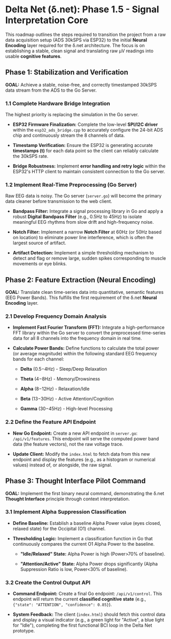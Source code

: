 # Delta Net (δ.net): Phase 1.5 - Signal Interpretation Core

This roadmap outlines the steps required to transition the project from a raw data acquisition setup (ADS 30kSPS via ESP32) to the initial **Neural Encoding** layer required for the δ.net architecture. The focus is on establishing a stable, clean signal and translating raw μV readings into usable **cognitive features**.

## Phase 1: Stabilization and Verification

**GOAL:** Achieve a stable, noise-free, and correctly timestamped 30kSPS data stream from the ADS to the Go Server.

### 1.1 Complete Hardware Bridge Integration

The highest priority is replacing the simulation in the Go server.

- **ESP32 Firmware Finalization:** Complete the low-level **SPI/I2C driver** within the `esp32_ads_bridge.cpp` to accurately configure the 24-bit ADS chip and continuously stream the 8 channels of data.
    
- **Timestamp Verification:** Ensure the ESP32 is generating accurate **timestamps (**t**)** for each data point so the client can reliably calculate the 30kSPS rate.
    
- **Bridge Robustness:** Implement **error handling and retry logic** within the ESP32's HTTP client to maintain consistent connection to the Go server.
    

### 1.2 Implement Real-Time Preprocessing (Go Server)

Raw EEG data is noisy. The Go server (`server.go`) will become the primary data cleaner before transmission to the web client.

- **Bandpass Filter:** Integrate a signal processing library in Go and apply a robust **Digital Bandpass Filter** (e.g., 0.5Hz to 45Hz) to isolate meaningful EEG rhythms from slow drift and high-frequency noise.
    
- **Notch Filter:** Implement a narrow **Notch Filter** at 60Hz (or 50Hz based on location) to eliminate power line interference, which is often the largest source of artifact.
    
- **Artifact Detection:** Implement a simple thresholding mechanism to detect and flag or remove large, sudden spikes corresponding to muscle movements or eye blinks.
    

## Phase 2: Feature Extraction (Neural Encoding)

**GOAL:** Translate clean time-series data into quantitative, semantic features (EEG Power Bands). This fulfills the first requirement of the δ.net **Neural Encoding** layer.

### 2.1 Develop Frequency Domain Analysis

- **Implement Fast Fourier Transform (FFT):** Integrate a high-performance FFT library within the Go server to convert the preprocessed time-series data for all 8 channels into the frequency domain in real time.
    
- **Calculate Power Bands:** Define functions to calculate the total power (or average magnitude) within the following standard EEG frequency bands for each channel:
    
    - **Delta** (0.5−4Hz) - Sleep/Deep Relaxation
        
    - **Theta** (4−8Hz) - Memory/Drowsiness
        
    - **Alpha** (8−12Hz) - Relaxation/Idle
        
    - **Beta** (13−30Hz) - Active Attention/Cognition
        
    - **Gamma** (30−45Hz) - High-level Processing
        

### 2.2 Define the Feature API Endpoint

- **New Go Endpoint:** Create a new API endpoint in `server.go`: `/api/v1/features`. This endpoint will serve the computed power band data (the feature vectors), not the raw voltage trace.
    
- **Update Client:** Modify the `index.html` to fetch data from this new endpoint and display the features (e.g., as a histogram or numerical values) instead of, or alongside, the raw signal.
    

## Phase 3: Thought Interface Pilot Command

**GOAL:** Implement the first binary neural command, demonstrating the δ.net **Thought Interface** principle through context interpretation.

### 3.1 Implement Alpha Suppression Classification

- **Define Baseline:** Establish a baseline Alpha Power value (eyes closed, relaxed state) for the Occipital (O1) channel.
    
- **Thresholding Logic:** Implement a classification function in Go that continuously compares the current O1 Alpha Power to the baseline.
    
    - **"Idle/Relaxed" State:** Alpha Power is high (Power>70% of baseline).
        
    - **"Attention/Active" State:** Alpha Power drops significantly (Alpha Suppression Ratio is low, Power<30% of baseline).
        

### 3.2 Create the Control Output API

- **Command Endpoint:** Create a final Go endpoint: `/api/v1/control`. This endpoint will return the current **classified cognitive state** (e.g., `{"state": "ATTENTION", "confidence": 0.85}`).
    
- **System Feedback:** The client (`index.html`) should fetch this control data and display a visual indicator (e.g., a green light for "Active", a blue light for "Idle"), completing the first functional BCI loop in the Delta Net prototype.
